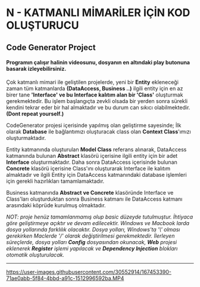 
<h1>N - KATMANLI MİMARİLER İÇİN KOD OLUŞTURUCU</h1>

<h2>Code Generator Project</h2>
<h4>Programın çalışır halinin videosunu, dosyanın en altındaki play butonuna basarak izleyebilirsiniz.</h4>

<p> 
   Çok katmanlı mimari ile geliştilen projelerde, yeni bir <b>Entity</b> ekleneceği zaman tüm katmanlarda <b>(DataAccess, Business ..)</b> ilgili entity için en az birer tane <b>'Interface' ve bu Interface kalıtım alan bir 'Class'</b> oluşturmak gerekmektedir. Bu işlem başlangıçta zevkli olsada bir yerden sonra sürekli kendini tekrar eder bir hal almaktadır ve bu durum can sıkıcı olabilmektedir. <b>(Dont repeat yourself.)</b>

   CodeGenerator projesi içerisinde yapılmış olan geliştirme sayesinde;
İlk olarak <b>Database</b> ile bağlantımızı oluşturacak class olan <b>Context Class</b>'ımızı oluşturmaktadır.
       
Entity katmanında oluşturulan <b>Model Class</b> referans alınarak, DataAccess katmanında bulunan <b>Abstract</b> klasörü içerisine ilgili entity için bir adet <b>Interface</b> oluşturmaktadır. Daha sonra DataAccess içerisinde bulunan <b>Concrete</b> klasörü içerisine Class'ını oluşturarak Interface ile kalıtım almaktadır ve ilgili Entity için DataAccess katmanındaki database işlemleri için gerekli hazırlıkları tamamlamaktadır.
       
Business katmanında <b>Abstract ve Concrete</b> klasöründe Interface ve Class'ları oluşturduktan sonra Business katmanı ile DataAccess katmanı arasındaki köprüde kurulmuş olmaktadır.

       
<i>NOT: proje henüz tamamlanmamış olup basic düzeyde tutulmuştur. İhtiyaca göre geliştirmeye açıktır ve devam edilecektir. Windows ve Macbook larda dosya yollarında farklılık olacaktır. Dosya yolları, Windows'ta '\\' olması gerekirken Maclerde '/' olarak değiştirilmesi gerekmektedir. İlerleyen süreçlerde, dosya yolları <b>Config</b> dosyasından okunacak, <b>Web</b> projesi eklenerek <b>Register</b> işlemi yapılacak ve <b>Dependency Injection</b> blokları otomatik oluşturulacak.</i>
</p>

<hr/>

https://user-images.githubusercontent.com/30552914/167453390-71ae0abb-5f84-4bbd-a91c-1512996592ba.MP4

